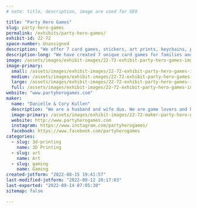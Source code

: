 ```yaml
---
# note: title, description, image are used for SEO

title: "Party Hero Games"
slug: party-hero-games
permalink: /exhibits/party-hero-games/
exhibit-id: 22-72
space-number: Unassigned
description: "We offer 7 card games, stickers, art prints, keychains, pins, buttons and 3D prints."
description-long: "We have created 7 unique card games for families and friends to demo at our table, assorted stickers, anime art prints in sizes 4x6 and 8x10, acrylic and PVC keychains, enamel and acrylic pins, anime hand pressed buttons and 3D printed D&D props (wands, dice towers, dice jails, etc.)."
image: /assets/images/exhibit-images/22-72-exhibit-party-hero-games-img-7371-large.jpeg
image-primary: 
  small: /assets/images/exhibit-images/22-72-exhibit-party-hero-games-img-7371-small.jpeg
  medium: /assets/images/exhibit-images/22-72-exhibit-party-hero-games-img-7371-medium.jpeg
  large: /assets/images/exhibit-images/22-72-exhibit-party-hero-games-img-7371-large.jpeg
  full: /assets/images/exhibit-images/22-72-exhibit-party-hero-games-img-7371-full.jpeg
website: "www.partyherogames.com"
maker: 
  name: "Danielle & Cory Kullen"
  description: "We are a husband and wife duo. We are game lovers and have extended that passion into game creating. We have made a total of 5 games."
  image-primary: /assets/images/exhibit-images/22-72-maker-party-hero-games-party-hero-with-color-medium.jpg
  website: http://www.partyherogames.com
  instagram: https://www.instagram.com/partyherogames/
  facebook: https://www.facebook.com/partyherogames
categories: 
  - slug: 3d-printing
    name: 3D Printing
  - slug: art
    name: Art
  - slug: gaming
    name: Gaming
created-jotform: "2022-08-15 19:41:57"
last-modified-jotform: "2022-09-12 20:17:03"
last-exported: "2022-09-14 07:05:30"
sitemap: false

---
```

